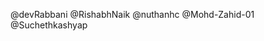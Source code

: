 <!-- Add your github username below like eg @devrabbani  -->

@devRabbani
@RishabhNaik
@nuthanhc
@Mohd-Zahid-01
@Suchethkashyap
